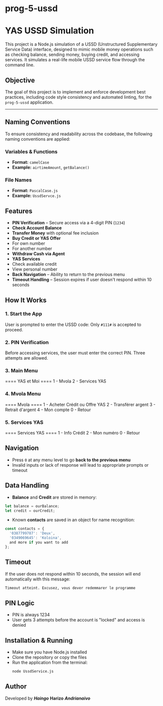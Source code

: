 # prog-5-ussd
# YAS USSD Simulation

This project is a Node.js simulation of a USSD (Unstructured Supplementary Service Data) interface, designed to mimic mobile money operations such as checking balance, sending money, buying credit, and accessing services. It simulates a real-life mobile USSD service flow through the command line.


## Objective

The goal of this project is to implement and enforce development best practices, including code style consistency and automated linting, for the `prog-5-ussd` application.

---

##  Naming Conventions

To ensure consistency and readability across the codebase, the following naming conventions are applied:

### Variables & Functions
- **Format:** `camelCase`
- **Example:** `airtimeAmount`, `getBalance()`


### File Names
- **Format:** `PascalCase.js`
- **Example:** `UssdServce.js`

##  Features

-  **PIN Verification** – Secure access via a 4-digit PIN (`1234`)
- **Check Account Balance**
- **Transfer Money** with optional fee inclusion
-  **Buy Credit or YAS Offer**
  - For own number
  - For another number
-  **Withdraw Cash via Agent**
-  **YAS Services**
  - Check available credit
  - View personal number
-  **Back Navigation** – Ability to return to the previous menu
-  **Timeout Handling** – Session expires if user doesn't respond within 10 seconds

## How It Works

### 1. Start the App

User is prompted to enter the USSD code:
Only `#111#` is accepted to proceed.

### 2. PIN Verification

Before accessing services, the user must enter the correct PIN. Three attempts are allowed.

### 3. Main Menu
==== YAS et Moi ====
1 - Mvola
2 - Services YAS

### 4. Mvola Menu
==== Mvola ====
1 - Acheter Crédit ou Offre YAS
2 - Transférer argent
3 - Retrait d'argent
4 - Mon compte
0 - Retour

### 5. Services YAS
==== Services YAS ====
1 - Info Crédit
2 - Mon numéro
0 - Retour

##  Navigation

- Press `0` at any menu level to go **back to the previous menu**
- Invalid inputs or lack of response will lead to appropriate prompts or timeout

##  Data Handling

- **Balance** and **Credit** are stored in memory:

```js
let balance = ourBalance;
let credit = ourCredit;
```

- Known **contacts** are saved in an object for name recognition:
```js
const contacts = {
  '0387799787': 'Deux',
  '0349069645': 'Koloina',
  and more if you want to add
};
```
##  Timeout
If the user does not respond within 10 seconds, the session will end automatically with this message:
```bash
Timeout atteint. Excusez, vous dever redemmarer le programme
```

##  PIN Logic
- PIN is always 1234
- User gets 3 attempts before the account is "locked" and access is denied

##   Installation & Running
- Make sure you have Node.js installed
- Clone the repository or copy the files
- Run the application from the terminal:
    ```bash
    node UssdService.js
    ```
##   Author
Developed by ***Haingo*** __Harizo__ ***Andrianaivo***




